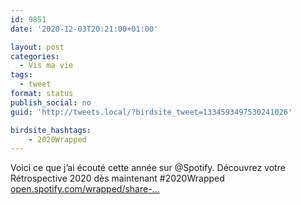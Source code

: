 ```yaml
---
id: 9851
date: '2020-12-03T20:21:00+01:00'

layout: post
categories:
  - Vis ma vie
tags:
  - tweet
format: status
publish_social: no
guid: 'http://tweets.local/?birdsite_tweet=1334593497530241026'

birdsite_hashtags:
    - 2020Wrapped
---
```


Voici ce que j’ai écouté cette année sur @Spotify. Découvrez votre Rétrospective 2020 dès maintenant #2020Wrapped [open.spotify.com/wrapped/share-…](https://open.spotify.com/wrapped/share-2ba0c0c174d24f3aac39c7aee47ec4a5-1080x1920?si=ttg6RXVQSXKCb8F9IkBlkQ&lang=fr)